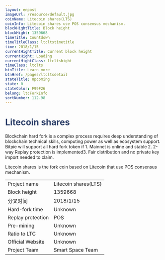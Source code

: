 ```yaml
---
layout: enpost
imageUrl: /resource/default.jpg
coinName: Litecoin shares(LTS)
coinInfo: Litecoin shares use POS consensus mechanism.
blockHightTitle: Block height
blockHight: 1359668
timeTitle: Countdown
timeTitleClass: ltcltstimetitle
time: 2018/1/15
currentHightTitle: Current block height
currentHight: Loading
currentHightClass: ltcltshight
timeClass: ltclts
btnTitle: Learn more
btnHref: /pages/ltcltsdetail
stateTitle: Upcoming
state: 0
stateColor: F99F26
belong: ltcForkInfo
sortNumber: 112.98
---
```

<h1 style="color: #2F416A">Litecoin shares</h1>
<p class="summarytxt">Blockchain hard fork is a complex process requires deep understanding of blockchain technical skills, computing power as well as ecosystem support. Bitpie will support all hard fork token if 1. Mainnet is online and stable 2. 2-way Replay protection is implemented3. Fair distribution and no private key import needed to claim.
</p>
<p>Litecoin shares is the fork coin based on Litecoin that use POS consensus mechanism.
</p>
<table class="center">
  <tbody>
    <tr>
        <td class="tablehalf">Project name</td>
        <td class="tablehalf">Litecoin shares(LTS)</td>
    </tr>
    <tr>
        <td>Block height</td>
        <td>1359668</td>
    </tr>
    <tr>
        <td>分叉时间</td>
        <td>2018/1/15</td>
    </tr>
    <tr>
        <td>Hard-fork time</td>
        <td>Unknown</td>
    </tr>
    <tr>
        <td>Replay protection</td>
        <td>POS</td>
    </tr>
    <tr>
        <td>Pre-mining</td>
        <td>Unknown</td>
    </tr>
    <tr>
        <td>Ratio to LTC</td>
        <td>Unknown</td>
    </tr>
    <tr>
        <td>Official Website</td>
        <td>Unknown</td>
    </tr>
    <tr>
        <td>Project Team</td>
        <td>Smart Space Team</td>
    </tr>
  </tbody>
</table>